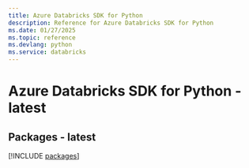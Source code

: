 ```yaml
---
title: Azure Databricks SDK for Python
description: Reference for Azure Databricks SDK for Python
ms.date: 01/27/2025
ms.topic: reference
ms.devlang: python
ms.service: databricks
---
```

# Azure Databricks SDK for Python - latest
## Packages - latest
[!INCLUDE [packages](databricks-index.md)]